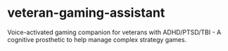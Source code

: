# veteran-gaming-assistant
Voice-activated gaming companion for veterans with ADHD/PTSD/TBI - A cognitive prosthetic to help manage complex strategy games.
